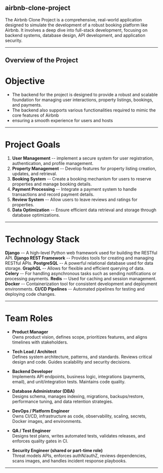 ## airbnb-clone-project
The Airbnb Clone Project is a comprehensive, real-world application designed to simulate the development of a robust booking platform like Airbnb. It involves a deep dive into full-stack development, focusing on backend systems, database design, API development, and application security.

---
## Overview of the Project

# Objective
- The backend for the project is designed to provide a robust and scalable foundation for managing user interactions, property listings, bookings, and payments.
- The backend also supports various functionalities required to mimic the core features of Airbnb
- ensuring a smooth experience for users and hosts

---

# Project Goals
1. **User Management** -- implement a secure system for user registration, authentication, and profile management.
2. **Property Management** -- Develop features for property listing creation, updates, and retrieval.
3. **Booking System** -- Create a booking mechanism for users to reserve properties and manage booking details.
4. **Payment Processing** -- Integrate a payment system to handle transactions and record payment details.
5. **Review System** -- Allow users to leave reviews and ratings for properties.
6. **Data Optimization** -- Ensure efficient data retrieval and storage through database optimizations.

---

# Technology Stack
**Django** -- A high-level Python web framework used for building the RESTful API.
**Django REST Framework** -- Provides tools for creating and managing RESTful APIs.
**PostgreSQL** -- A powerful relational database used for data storage.
**GraphQL** -- Allows for flexible and efficient querying of data.
**Celery** -- For handling asynchronous tasks such as sending notifications or processing payments.
**Redis** -- Used for caching and session management.
**Docker** -- Containerization tool for consistent development and deployment environments.
**CI/CD Pipelines** -- Automated pipelines for testing and deploying code changes.

---

# Team Roles
- **Product Manager**  
  Owns product vision, defines scope, prioritizes features, and aligns timelines with stakeholders.

- **Tech Lead / Architect**  
  Defines system architecture, patterns, and standards. Reviews critical design and code. Guides scalability and security decisions.

- **Backend Developer**  
  Implements API endpoints, business logic, integrations (payments, email), and unit/integration tests. Maintains code quality.

- **Database Administrator (DBA)**  
  Designs schema, manages indexing, migrations, backups/restore, performance tuning, and data retention strategies.

- **DevOps / Platform Engineer**  
  Owns CI/CD, infrastructure as code, observability, scaling, secrets, Docker images, and environments.

- **QA / Test Engineer**  
  Designs test plans, writes automated tests, validates releases, and enforces quality gates in CI.

- **Security Engineer (shared or part-time role)**  
  Threat models APIs, enforces authN/authZ, reviews dependencies, scans images, and handles incident response playbooks.

---
